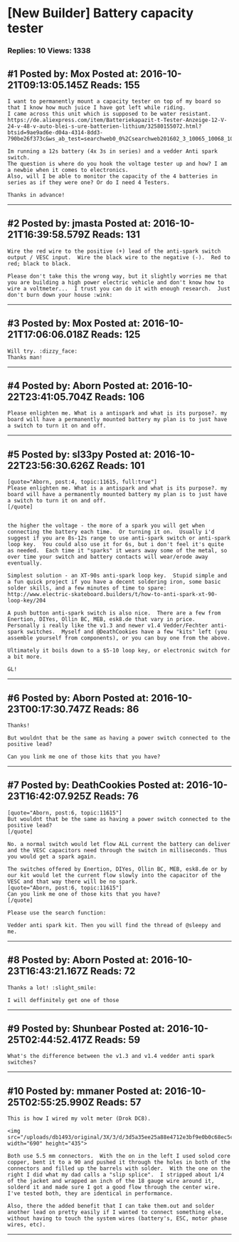 # \[New Builder\] Battery capacity tester

### Replies: 10 Views: 1338

## \#1 Posted by: Mox Posted at: 2016-10-21T09:13:05.145Z Reads: 155

```
I want to permanently mount a capacity tester on top of my board so that I know how much juice I have got left while riding.
I came across this unit which is supposed to be water resistant. 
https://de.aliexpress.com/item/Batteriekapazit-t-Tester-Anzeige-12-V-24-v-48-v-auto-blei-s-ure-batterien-lithium/32580155072.html?btsid=9ae9ad6e-d04a-4314-8dd3-790be26f373c&ws_ab_test=searchweb0_0%2Csearchweb201602_3_10065_10068_10069_10084_10083_10017_10080_10082_10081_10060_10061_10062_10056_10055_10054_10059_10078_10079_10073_10070_421_420_10052_10053_10050_10051%2Csearchweb201603_4&spm=2114.010208.3.1.0qdUng

Im running a 12s battery (4x 3s in series) and a vedder Anti spark switch. 
The question is where do you hook the voltage tester up and how? I am a newbie when it comes to electronics.
Also, will I be able to monitor the capacity of the 4 batteries in series as if they were one? Or do I need 4 Testers.

Thanks in advance!
```

---
## \#2 Posted by: jmasta Posted at: 2016-10-21T16:39:58.579Z Reads: 131

```
Wire the red wire to the positive (+) lead of the anti-spark switch output / VESC input.  Wire the black wire to the negative (-).  Red to red; black to black.

Please don't take this the wrong way, but it slightly worries me that you are building a high power electric vehicle and don't know how to wire a voltmeter...  I trust you can do it with enough research.  Just don't burn down your house :wink:
```

---
## \#3 Posted by: Mox Posted at: 2016-10-21T17:06:06.018Z Reads: 125

```
Will try. :dizzy_face:
Thanks man!
```

---
## \#4 Posted by: Aborn Posted at: 2016-10-22T23:41:05.704Z Reads: 106

```
Please enlighten me. What is a antispark and what is its purpose?. my board will have a permanently mounted battery my plan is to just have a switch to turn it on and off.
```

---
## \#5 Posted by: sl33py Posted at: 2016-10-22T23:56:30.626Z Reads: 101

```
[quote="Aborn, post:4, topic:11615, full:true"]
Please enlighten me. What is a antispark and what is its purpose?. my board will have a permanently mounted battery my plan is to just have a switch to turn it on and off.
[/quote]


the higher the voltage - the more of a spark you will get when connecting the battery each time.  Or turning it on.  Usually i'd suggest if you are 8s-12s range to use anti-spark switch or anti-spark loop key.  You could also use it for 6s, but i don't feel it's quite as needed.  Each time it "sparks" it wears away some of the metal, so over time your switch and battery contacts will wear/erode away eventually.

Simplest solution - an XT-90s anti-spark loop key.  Stupid simple and a fun quick project if you have a decent soldering iron, some basic solder skills, and a few minutes of time to spare:
http://www.electric-skateboard.builders/t/how-to-anti-spark-xt-90-loop-key/204

A push button anti-spark switch is also nice.  There are a few from Enertion, DIYes, Ollin BC, MEB, esk8.de that vary in price.  Personally i really like the v1.3 and newer v1.4 Vedder/Fechter anti-spark switches.  Myself and @DeathCookies have a few "kits" left (you assemble yourself from components), or you can buy one from the above.  

Ultimately it boils down to a $5-10 loop key, or electronic switch for a bit more.

GL!
```

---
## \#6 Posted by: Aborn Posted at: 2016-10-23T00:17:30.747Z Reads: 86

```
Thanks!

But wouldnt that be the same as having a power switch connected to the positive lead?

Can you link me one of those kits that you have?
```

---
## \#7 Posted by: DeathCookies Posted at: 2016-10-23T16:42:07.925Z Reads: 76

```
[quote="Aborn, post:6, topic:11615"]
But wouldnt that be the same as having a power switch connected to the positive lead?
[/quote]

No. a normal switch would let flow ALL current the battery can deliver and the VESC capacitors need through the switch in milliseconds. Thus you would get a spark again.

The switches offered by Enertion, DIYes, Ollin BC, MEB, esk8.de or by our kit would let the current flow slowly into the capacitor of the VESC and that way there will be no spark.
[quote="Aborn, post:6, topic:11615"]
Can you link me one of those kits that you have?
[/quote]

Please use the search function:

Vedder anti spark kit. Then you will find the thread of @sleepy and me.
```

---
## \#8 Posted by: Aborn Posted at: 2016-10-23T16:43:21.167Z Reads: 72

```
Thanks a lot! :slight_smile:

I will deffinitely get one of those
```

---
## \#9 Posted by: Shunbear Posted at: 2016-10-25T02:44:52.417Z Reads: 59

```
What's the difference between the v1.3 and v1.4 vedder anti spark switches?
```

---
## \#10 Posted by: mmaner Posted at: 2016-10-25T02:55:25.990Z Reads: 57

```
This is how I wired my volt meter (Drok DC8).  

<img src="/uploads/db1493/original/3X/3/d/3d5a35ee25a88e4712e3bf9e0b0c68ec5cb6b348.jpg" width="690" height="435">

Both use 5.5 mm connectors.  With the on in the left I used solod core copper, bent it to a 90 and pushed it through the holes in both of the connectors and filled up the barrels with solder.  With the one on the right I did what my dad calls a "slip splice".  I stripped about 1/4 of the jacket and wrapped an inch of the 18 gauge wire around it, solderd it and made sure I got a good flow through the center wire.  I've tested both, they are identical in performance.  

Also, there the added benefit that I can take them.out and solder another lead on pretty easily if I wanted to connect something else, without having to touch the system wires (battery's, ESC, motor phase wires, etc).
```

---
